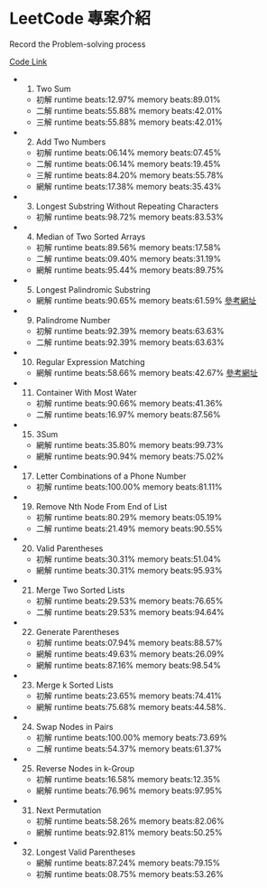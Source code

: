 # LeetCode 專案介紹
Record the Problem-solving process

[Code Link](https://github.com/zidane0000/LeetCode/blob/master/src/Solution.h)

- 1. Two Sum
	- 初解 runtime beats:12.97% memory beats:89.01%
	- 二解 runtime beats:55.88% memory beats:42.01%
	- 三解 runtime beats:55.88% memory beats:42.01%
- 2. Add Two Numbers
	- 初解 runtime beats:06.14% memory beats:07.45%
	- 二解 runtime beats:06.14% memory beats:19.45%
	- 三解 runtime beats:84.20% memory beats:55.78%
	- 網解 runtime beats:17.38% memory beats:35.43%
- 3. Longest Substring Without Repeating Characters 
	- 初解 runtime beats:98.72% memory beats:83.53%
- 4. Median of Two Sorted Arrays
	- 初解 runtime beats:89.56% memory beats:17.58%
	- 二解 runtime beats:09.40% memory beats:31.19%
	- 網解 runtime beats:95.44% memory beats:89.75%
- 5. Longest Palindromic Substring
	- 網解 runtime beats:90.65% memory beats:61.59% [參考網址](https://www.cnblogs.com/grandyang/p/4464476.html)
- 9. Palindrome Number
	- 初解 runtime beats:92.39% memory beats:63.63%
	- 二解 runtime beats:92.39% memory beats:63.63%
- 10. Regular Expression Matching
	- 網解 runtime beats:58.66% memory beats:42.67% [參考網址](https://knightzone.studio/2018/09/30/3644/leetcode%EF%BC%9A10-regular-expression-matching/)
- 11. Container With Most Water
	- 初解 runtime beats:90.66% memory beats:41.36%
	- 二解 runtime beats:16.97% memory beats:87.56%
- 15. 3Sum
	- 網解 runtime beats:35.80% memory beats:99.73%
	- 網解 runtime beats:90.94% memory beats:75.02%
- 17. Letter Combinations of a Phone Number
	- 初解 runtime beats:100.00% memory beats:81.11%
- 19. Remove Nth Node From End of List
	- 初解 runtime beats:80.29% memory beats:05.19%
	- 二解 runtime beats:21.49% memory beats:90.55%
- 20. Valid Parentheses
	- 初解 runtime beats:30.31% memory beats:51.04%
	- 網解 runtime beats:30.31% memory beats:95.93%
- 21. Merge Two Sorted Lists
	- 初解 runtime beats:29.53% memory beats:76.65%
	- 二解 runtime beats:29.53% memory beats:94.64%
- 22. Generate Parentheses
	- 初解 runtime beats:07.94% memory beats:88.57%
	- 網解 runtime beats:49.63% memory beats:26.09%
	- 網解 runtime beats:87.16% memory beats:98.54%
- 23. Merge k Sorted Lists
	- 初解 runtime beats:23.65% memory beats:74.41%
	- 網解 runtime beats:75.68% memory beats:44.58%.
- 24. Swap Nodes in Pairs
	- 初解 runtime beats:100.00% memory beats:73.69%
	- 二解 runtime beats:54.37% memory beats:61.37%
- 25. Reverse Nodes in k-Group
	- 初解 runtime beats:16.58% memory beats:12.35%
	- 網解 runtime beats:76.96% memory beats:97.95%
- 31. Next Permutation
	- 初解 runtime beats:58.26% memory beats:82.06%
	- 網解 runtime beats:92.81% memory beats:50.25%
- 32. Longest Valid Parentheses
	- 網解 runtime beats:87.24% memory beats:79.15%
	- 初解 runtime beats:08.75% memory beats:53.26%